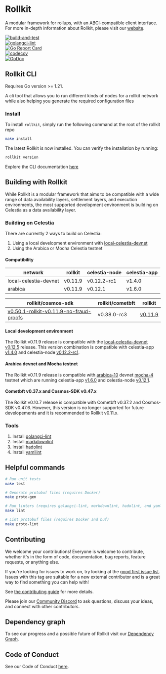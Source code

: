 # Rollkit

A modular framework for rollups, with an ABCI-compatible client interface. For more in-depth information about Rollkit, please visit our [website](https://rollkit.dev).

<!-- markdownlint-disable MD013 -->
[![build-and-test](https://github.com/rollkit/rollkit/actions/workflows/test.yml/badge.svg)](https://github.com/rollkit/rollkit/actions/workflows/test.yml)  
[![golangci-lint](https://github.com/rollkit/rollkit/actions/workflows/lint.yml/badge.svg)](https://github.com/rollkit/rollkit/actions/workflows/lint.yml)  
[![Go Report Card](https://goreportcard.com/badge/github.com/rollkit/rollkit)](https://goreportcard.com/report/github.com/rollkit/rollkit)  
[![codecov](https://codecov.io/gh/rollkit/rollkit/branch/main/graph/badge.svg?token=CWGA4RLDS9)](https://codecov.io/gh/rollkit/rollkit)  
[![GoDoc](https://godoc.org/github.com/rollkit/rollkit?status.svg)](https://godoc.org/github.com/rollkit/rollkit)
<!-- markdownlint-enable MD013 -->


## Rollkit CLI

Requires Go version >= 1.21.

A cli tool that allows you to run different kinds of nodes for a rollkit network while also helping you generate the required configuration files

### Install

To install `rollkit`, simply run the following command at the root of the rollkit repo

```bash
make install
```

The latest Rollkit is now installed. You can verify the installation by running:

```bash
rollkit version
```

Explore the CLI documentation [here](./cmd/rollkit/docs/rollkit.md)

## Building with Rollkit

While Rollkit is a modular framework that aims to be compatible with a wide
range of data availability layers, settlement layers, and execution
environments, the most supported development environment is building on Celestia
as a data availability layer.

### Building on Celestia

There are currently 2 ways to build on Celestia:

1. Using a local development environment with [local-celestia-devnet](https://github.com/rollkit/local-celestia-devnet)
1. Using the Arabica or Mocha Celestia testnet

#### Compatibility

| network               | rollkit | celestia-node | celestia-app |
| --------------------- | ------- | ------------- | ------------ |
| local-celestia-devnet | v0.11.9 | v0.12.2-rc1   | v1.4.0       |
| arabica               | v0.11.9 | v0.12.1       | v1.6.0       |

<!-- markdownlint-disable MD013 -->
| rollkit/cosmos-sdk | rollkit/cometbft | rollkit |
|-|-|-|
| [v0.50.1-rollkit-v0.11.9-no-fraud-proofs](https://github.com/rollkit/cosmos-sdk/releases/tag/v0.50.1-rollkit-v0.11.9-no-fraud-proofs) | v0.38.0-rc3| [v0.11.9](https://github.com/rollkit/rollkit/releases/tag/v0.11.9) |
<!-- markdownlint-enable MD013 -->

#### Local development environment

The Rollkit v0.11.9 release is compatible with the
[local-celestia-devnet](https://github.com/rollkit/local-celestia-devnet) [v0.12.5](https://github.com/rollkit/local-celestia-devnet/releases/tag/v0.12.5)
release. This version combination is compatible with celestia-app
[v1.4.0](https://github.com/celestiaorg/celestia-app/releases/tag/v1.4.0)
and celestia-node
[v0.12.2-rc1](https://github.com/celestiaorg/celestia-node/releases/tag/v0.12.2-rc1).

#### Arabica devnet and Mocha testnet

The Rollkit v0.11.9 release is compatible with
[arabica-10](https://docs.celestia.org/nodes/arabica-devnet/) devnet
[mocha-4](https://docs.celestia.org/nodes/mocha-testnet/) testnet which are running
celestia-app
[v1.6.0](https://github.com/celestiaorg/celestia-app/releases/tag/v1.6.0)
and celestia-node
[v0.12.1](https://github.com/celestiaorg/celestia-node/releases/tag/v0.12.1).

#### Cometbft v0.37.x and Cosmos-SDK v0.47.x

The Rollkit v0.10.7 release is compatible with Cometbft v0.37.2 and Cosmos-SDK
v0.47.6. However, this version is no longer supported for future developements and
it is recommended to Rollkit v0.11.x.

### Tools

1. Install [golangci-lint](https://golangci-lint.run/usage/install/)
1. Install [markdownlint](https://github.com/DavidAnson/markdownlint)
1. Install [hadolint](https://github.com/hadolint/hadolint)
1. Install [yamllint](https://yamllint.readthedocs.io/en/stable/quickstart.html)

## Helpful commands

```sh
# Run unit tests
make test

# Generate protobuf files (requires Docker)
make proto-gen

# Run linters (requires golangci-lint, markdownlint, hadolint, and yamllint)
make lint

# Lint protobuf files (requires Docker and buf)
make proto-lint

```

## Contributing

We welcome your contributions! Everyone is welcome to contribute, whether it's
in the form of code, documentation, bug reports, feature
requests, or anything else.

If you're looking for issues to work on, try looking at the
[good first issue list](https://github.com/rollkit/rollkit/issues?q=is%3Aissue+is%3Aopen+label%3A%22good+first+issue%22).
Issues with this tag are suitable for a new external contributor and is a great
way to find something you can help with!

See
[the contributing guide](https://github.com/rollkit/rollkit/blob/main/CONTRIBUTING.md)
for more details.

Please join our
[Community Discord](https://discord.com/invite/YsnTPcSfWQ)
to ask questions, discuss your ideas, and connect with other contributors.

## Dependency graph

To see our progress and a possible future of Rollkit visit our [Dependency
Graph](https://github.com/rollkit/rollkit/blob/main/specs/src/specs/rollkit-dependency-graph.md).

## Code of Conduct

See our Code of Conduct [here](https://docs.celestia.org/community/coc).

